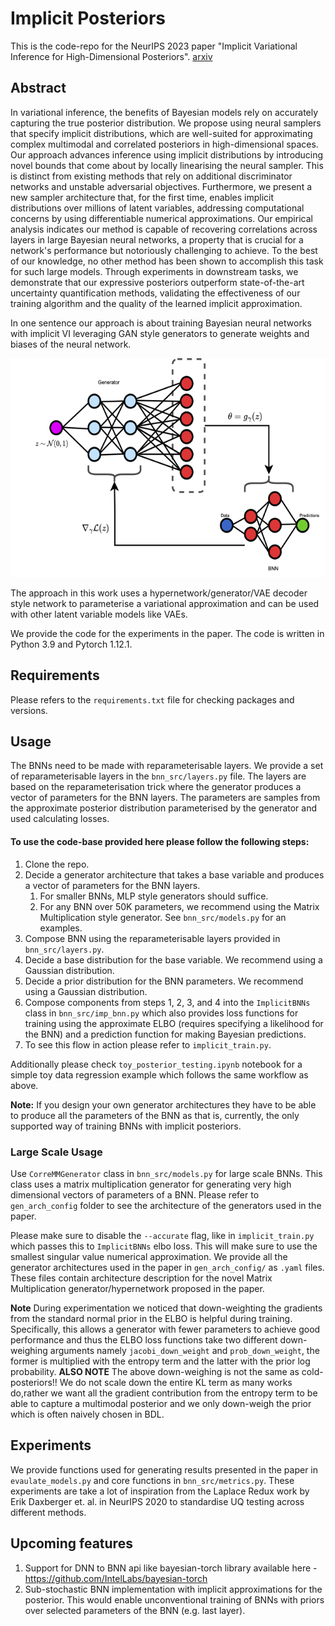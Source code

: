 # Implicit Posteriors
This is the code-repo for the NeurIPS 2023 paper "Implicit Variational Inference for High-Dimensional Posteriors". 
[arxiv](https://arxiv.org/abs/2310.06643)

## Abstract
In variational inference, the benefits of Bayesian models rely on accurately capturing the true posterior distribution.
We propose using neural samplers that specify implicit distributions, which are well-suited for approximating complex
multimodal and correlated posteriors in high-dimensional spaces. Our approach advances inference using implicit
distributions by introducing novel bounds that come about by locally linearising the neural sampler. This is distinct
from existing methods that rely on additional discriminator networks and unstable adversarial objectives. Furthermore,
we present a new sampler architecture that, for the first time, enables implicit distributions over millions of latent
variables, addressing computational concerns by using differentiable numerical approximations. Our empirical analysis
indicates our method is capable of recovering correlations across layers in large Bayesian neural networks, a property
that is crucial for a network's performance but notoriously challenging to achieve. To the best of our knowledge, no
other method has been shown to accomplish this task for such large models. Through experiments in downstream tasks, we
demonstrate that our expressive posteriors outperform state-of-the-art uncertainty quantification methods, validating
the effectiveness of our training algorithm and the quality of the learned implicit approximation.



In one sentence our approach is about training Bayesian neural networks with implicit VI leveraging GAN style 
generators to generate weights and biases of the neural network.

<p align="center">
  <img width="560" height="350" src="hypernet.drawio_grad.png">
</p>


The approach in this work uses a hypernetwork/generator/VAE decoder style network to parameterise a variational 
approximation and can be used with other latent variable models like VAEs. 

We provide the code for the experiments in the paper. The code is written in Python 3.9 and Pytorch 1.12.1.

## Requirements
Please refers to the `requirements.txt` file for checking packages and versions.

## Usage
The BNNs need to be made with reparameterisable layers. We provide a set of reparameterisable layers in the 
`bnn_src/layers.py` file. The layers are based on the reparameterisation trick where the generator produces a 
vector of parameters for the BNN layers. The parameters are samples from the approximate posterior distribution 
parameterised by the generator and used calculating losses.


#### To use the code-base provided here please follow the following steps:
1. Clone the repo.
2. Decide a generator architecture that takes a base variable and produces a vector of parameters for the BNN layers.
   1. For smaller BNNs, MLP style generators should suffice.
   2. For any BNN over 50K parameters, we recommend using the Matrix Multiplication style generator. See 
      `bnn_src/models.py` for an examples.
3. Compose BNN using the reparameterisable layers provided in `bnn_src/layers.py`.
4. Decide a base distribution for the base variable. We recommend using a Gaussian distribution.
5. Decide a prior distribution for the BNN parameters. We recommend using a Gaussian distribution.
6. Compose components from steps 1, 2, 3, and 4 into the `ImplicitBNNs` class in `bnn_src/imp_bnn.py` which also 
   provides loss functions for training using the approximate ELBO (requires specifying a likelihood for the BNN) and a 
   prediction function for making Bayesian predictions.
7. To see this flow in action please refer to `implicit_train.py`.

Additionally please check `toy_posterior_testing.ipynb` notebook for a simple toy data regression example which follows 
the same workflow as above.

**Note:** If you design your own generator architectures they have to be able to produce all the parameters of the 
BNN as that is, currently, the only supported way of training BNNs with implicit posteriors.

### Large Scale Usage
Use `CorreMMGenerator` class in `bnn_src/models.py` for large scale BNNs. This class uses a matrix multiplication 
generator for generating very high dimensional vectors of parameters of a BNN. Please refer to `gen_arch_config` 
folder to see the architecture of the generators used in the paper.

Please make sure to disable the `--accurate` flag, like in `implicit_train.py` which passes this to `ImplicitBNNs` elbo 
loss. This will make sure to use the smallest singular value numerical approximation. 
We provide all the generator architectures used in the paper in `gen_arch_config/` as `.yaml` files. These files contain
architecture description for the novel Matrix Multiplication generator/hypernetwork proposed in the paper. 

**Note** During experimentation we noticed that down-weighting the gradients from the standard normal prior in the ELBO is
helpful during training. Specifically, this allows a generator with fewer parameters to achieve good performance and thus
the ELBO loss functions take two different down-weighing arguments namely `jacobi_down_weight` and `prob_down_weight`, the
former is multiplied with the entropy term and the latter with the prior log probability. 
**ALSO NOTE** The above down-weighing is not the same as cold-posteriors!! We do not scale down the entire KL term as many
works do,rather we want all the gradient contribution from the entropy term to be able to capture a multimodal posterior 
and we only down-weigh the prior which is often naively chosen in BDL.

## Experiments
We provide functions used for generating results presented in the paper in `evaulate_models.py` and core functions 
in `bnn_src/metrics.py`. These experiments are take a lot of inspiration from the Laplace Redux work by Erik 
Daxberger et. al. in NeurIPS 2020 to standardise UQ testing across different methods.

## Upcoming features
1. Support for DNN to BNN api like bayesian-torch library available here - https://github.com/IntelLabs/bayesian-torch
2. Sub-stochastic BNN implementation with implicit approximations for the posterior. This would enable 
   unconventional training of BNNs with priors over selected parameters of the BNN (e.g. last layer).

